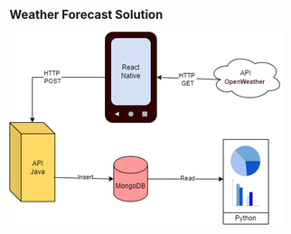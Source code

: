 ## Weather Forecast Solution
![System Architecture Diagram](https://github.com/guitdeveloper/sample-weather-forecast/blob/main/Weather_Project.png)
